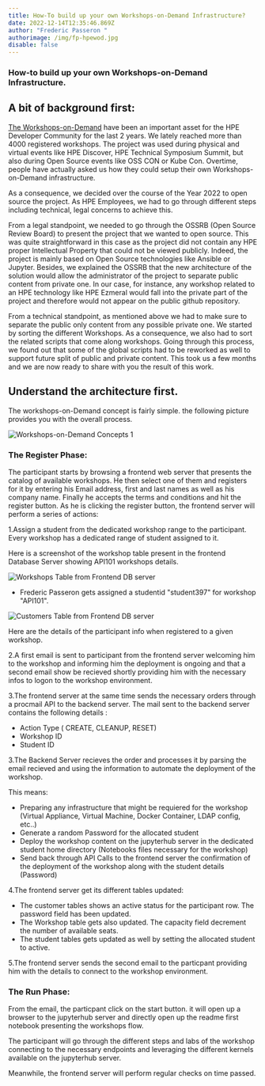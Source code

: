 ```yaml
---
title: How-To build up your own Workshops-on-Demand Infrastructure?
date: 2022-12-14T12:35:46.869Z
author: "Frederic Passeron "
authorimage: /img/fp-hpewod.jpg
disable: false
---
```

### H﻿ow-to build up your own Workshops-on-Demand Infrastructure.

## A﻿ bit of background first:

[T﻿he Workshops-on-Demand](https://developer.hpe.com/hackshack/workshops/) have been an important asset for the HPE Developer Community for the last 2 years. We lately reached more than 4000 registered workshops. The project was used during physical and virtual events like HPE Discover, HPE Technical Symposium Summit, but also during Open Source events like OSS CON or Kube Con. Overtime, people have actually asked us how they could setup their own Workshops-on-Demand infrastructure. 

A﻿s a consequence, we decided over the course of the Year 2022 to open source the project. As HPE Employees, we had to go through different steps including technical, legal concerns to achieve this.

F﻿rom a legal standpoint, we needed to go through the OSSRB (Open Source Review Board) to present the project that we wanted to open source. This was quite straightforward in this case as the project did not contain any HPE proper Intellectual Property that could not be viewed publicly. Indeed, the project is mainly based on Open Source technologies like Ansible or Jupyter. Besides, we explained the OSSRB that the new architecture of the solution would allow the administrator of the project to separate public content from private one. In our case, for instance, any workshop related to an HPE technology like  HPE Ezmeral would fall into the private part of the project and therefore would not appear on the public github repository.

F﻿rom a technical standpoint, as mentioned above we had to make sure to separate the public only content from any possible private one. We started by sorting the different Workshops. As a consequence, we also had to sort the related scripts that come along workshops. Going through this process, we found out that some of the global scripts had to be reworked as well to support future split of public and private content. This took us a few months and we are now ready to share with you the result of this work.

## U﻿nderstand the architecture first.

 The workshops-on-Demand concept is fairly simple. the following picture provides you with the overall process.

![Workshops-on-Demand Concepts 1](/img/howto-wod-1.png "Workshops-on-Demand Concepts 1")

### T﻿he Register Phase:

T﻿he participant starts by browsing a frontend web server that presents the catalog of available workshops. He then select one of them and registers for it by entering his Email address, first and last names as well as his company name. Finally he accepts the terms and conditions and hit the register button. As he is clicking the register button, the frontend server will perform a series of actions:

1.Assign a student from the dedicated workshop range to the participant. Every workshop has a dedicated range of student assigned to it.

H﻿ere is a screenshot of the workshop table present in the frontend Database Server showing API101 workshops details.

![Workshops Table from Frontend DB server](/img/howto-wod-2.png "Workshops Table from Frontend DB server")

* Frederic Passeron gets assigned a studentid "student397" for workshop "API101".

![Customers Table from Frontend DB server](/img/howto-wod-3.png "Customers Table from Frontend DB server")

H﻿ere are the details of the participant info when registered to a given workshop.

2﻿.A first email is sent to participant from the frontend server welcoming him to the workshop and informing him the deployment is ongoing and that a second email show be recieved shortly providing him with the necessary infos to logon  to the workshop environment.

3﻿.The frontend server at the same time sends the necessary orders through a procmail API to the backend server. The mail sent to the backend server contains the following details :

* Action Type ( CREATE, CLEANUP, RESET)
* W﻿orkshop ID
* S﻿tudent ID

3﻿.The Backend Server recieves the order and processes it by  parsing the email recieved and using the information to automate the deployment of the workshop.

T﻿his means:

* P﻿reparing any infrastructure that might be requiered for the workshop (Virtual Appliance, Virtual Machine, Docker Container, LDAP config, etc..)
* G﻿enerate a random Password for the allocated student
* D﻿eploy the workshop content on the jupyterhub server in the dedicated student home directory (Notebooks files necessary for the workshop)
* Send back through API Calls to the frontend server the confirmation of the deployment of the workshop along with the student details (Password)

4﻿.The frontend server get its different tables updated:

* T﻿he customer tables shows an active status for the participant row. The password field has been updated. 
* T﻿he Workshop table gets also updated. The capacity field decrement the number of available seats. 
* The student tables gets updated as well by setting the allocated student to active.

5﻿.The frontend server sends the second email to the particpant providing him with the details to connect to the workshop environment.

### T﻿he Run Phase:

F﻿rom the email, the particpant click on the start button. it will open up a browser to the jupyterhub server and directly open up the readme first notebook presenting the workshops flow.

T﻿he participant will go through the different steps and labs of the workshop connecting to the necessary endpoints and leveraging the different kernels available on the jupyterhub server.

M﻿eanwhile, the frontend server will perform regular checks on time passed.